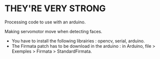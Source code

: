 # THEY'RE VERY STRONG

Processing code to use with an arduino.

Making servomotor move when detecting faces.

* You have to install the following librairies : opencv, serial, arduino.
* The Firmata patch has to be download in the arduino : in Arduino, file > Exemples > Firmata > StandardFirmata.
